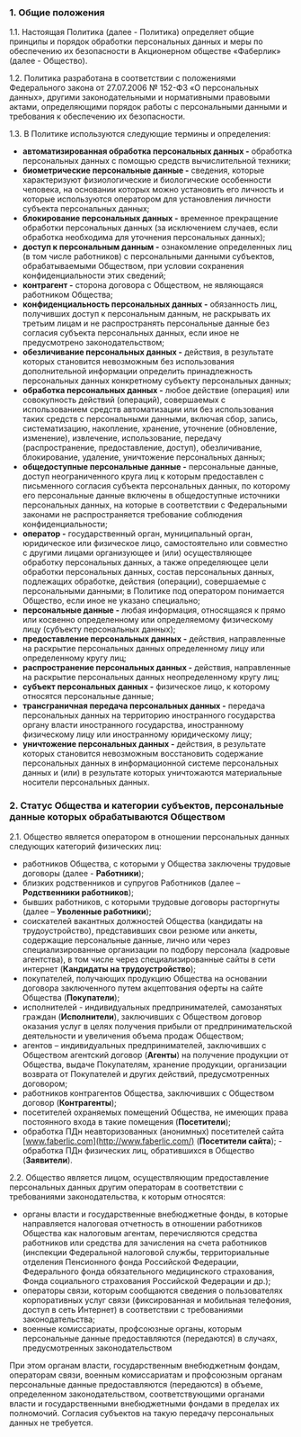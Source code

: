 ### 1. Общие положения  

1.1. Настоящая Политика (далее - Политика) определяет общие принципы и порядок обработки персональных 
данных и меры по обеспечению их безопасности в Акционерном обществе «Фаберлик» (далее - Общество). 

1.2. Политика разработана в соответствии с положениями Федерального закона от 27.07.2006 № 152-ФЗ «О персональных данных», другими законодательными и нормативными правовыми актами, определяющими порядок работы с персональными данными и требования к обеспечению их безопасности. 

1.3. В Политике используются следующие термины и определения:  
- **автоматизированная обработка персональных данных -**  обработка персональных данных с помощью средств вычислительной техники;  
- **биометрические персональные данные -**  сведения, которые характеризуют физиологические и биологические особенности человека, на основании которых можно установить его личность и которые используются оператором для установления личности субъекта персональных данных;  
- **блокирование персональных данных -**  временное прекращение обработки персональных данных (за исключением случаев, если обработка необходима для уточнения персональных данных);  
- **доступ к персональным данным -**  ознакомление определенных лиц (в том числе работников) с персональными данными субъектов, обрабатываемыми Обществом, при условии сохранения конфиденциальности этих сведений;  
- **контрагент -**  сторона договора с Обществом, не являющаяся работником Общества;  
- **конфиденциальность персональных данных -**  обязанность лиц, получивших доступ к персональным данным, не раскрывать их третьим лицам и не распространять персональные данные без согласия субъекта персональных данных, если иное не предусмотрено законодательством;  
- **обезличивание персональных данных -**  действия, в результате которых становится невозможным без использования дополнительной информации определить принадлежность персональных данных конкретному субъекту персональных данных;  
- **обработка персональных данных -**  любое действие (операция) или совокупность действий (операций), совершаемых с использованием средств автоматизации или без использования таких средств с персональными данными, включая сбор, запись, систематизацию, накопление, хранение, уточнение (обновление, изменение), извлечение, использование, передачу (распространение, предоставление, доступ), обезличивание, блокирование, удаление, уничтожение персональных данных;  
- **общедоступные персональные данные -**  персональные данные, доступ неограниченного круга лиц к которым предоставлен с письменного согласия субъекта персональных данных, по которому его персональные данные включены в общедоступные источники персональных данных, на которые в соответствии с Федеральными законами не распространяется требование соблюдения конфиденциальности;  
- **оператор -**  государственный орган, муниципальный орган, юридическое или физическое лицо, самостоятельно или совместно с другими лицами организующее и (или) осуществляющее обработку персональных данных, а также определяющее цели обработки персональных данных, состав персональных данных, подлежащих обработке, действия (операции), совершаемые с персональными данными; в Политике под оператором понимается Общество, если иное не указано специально;  
- **персональные данные -**  любая информация, относящаяся к прямо или косвенно определенному или определяемому физическому лицу (субъекту персональных данных);  
- **предоставление персональных данных -**  действия, направленные на раскрытие персональных данных определенному лицу или определенному кругу лиц;  
- **распространение персональных данных -**  действия, направленные на раскрытие персональных данных неопределенному кругу лиц;  
- **субъект персональных данных -**  физическое лицо, к которому относятся персональные данные;  
- **трансграничная передача персональных данных -**  передача персональных данных на территорию иностранного государства органу власти иностранного государства, иностранному физическому лицу или иностранному юридическому лицу;  
- **уничтожение персональных данных -**  действия, в результате которых становится невозможным восстановить содержание персональных данных в информационной системе персональных данных и (или) в результате которых уничтожаются материальные носители персональных данных.

### 2.  Статус Общества и категории субъектов, персональные данные которых обрабатываются Обществом 	 

2.1. Общество является оператором в отношении персональных данных следующих категорий физических лиц: 
- работников Общества, с которыми у Общества заключены трудовые договоры (далее -  **Работники**); 
- близких родственников и супругов Работников (далее –  **Родственники работников**); 
- бывших работников, с которыми трудовые договоры расторгнуты (далее –  **Уволенные работники**); 
- соискателей вакантных должностей Общества (кандидаты на трудоустройство), представивших свои резюме или анкеты, содержащие персональные данные, лично или через специализированные организации по подбору персонала (кадровые агентства), в том числе через специализированные сайты в сети интернет (**Кандидаты на трудоустройство**); 
- покупателей, получающих продукцию Общества на основании договора заключенного путем акцептования оферты на сайте Общества (**Покупатели**); 
- исполнителей - индивидуальных предпринимателей, самозанятых граждан (**Исполнители**), заключивших с Обществом договор оказания услуг в целях получения прибыли от предпринимательской деятельности и увеличения объема продаж Обществом; 
- агентов – индивидуальных предпринимателей, заключивших с Обществом агентский договор (**Агенты**) на получение продукции от Общества, выдаче Покупателям, хранение продукции, организации возврата от Покупателей и других действий, предусмотренных договором; 
- работников контрагентов Общества, заключивших с Обществом договор (**Контрагенты**); 
- посетителей охраняемых помещений Общества, не имеющих права постоянного входа в такие помещения (**Посетители**); 
- обработка ПДн неавторизованных (анонимных) посетителей сайта  [www.faberlic.com](http://www.faberlic.com/)  (**Посетители сайта**); - обработка ПДн физических лиц, обратившихся в Общество (**Заявители**). 

2.2. Общество является лицом, осуществляющим предоставление персональных данных другим операторам в соответствии с требованиями законодательства, к которым относятся: 
- органы власти и государственные внебюджетные фонды, в которые направляется налоговая отчетность в отношении работников Общества как налоговым агентам, перечисляются средства работников или средства для зачисления на счета работников (инспекции Федеральной налоговой службы, территориальные отделения Пенсионного фонда Российской Федерации, Федерального фонда обязательного медицинского страхования, Фонда социального страхования Российской Федерации и др.); 
- операторы связи, которым сообщаются сведения о пользователях корпоративных услуг связи (фиксированная и мобильная телефония, доступ в сеть Интернет) в соответствии с требованиями законодательства; 
- военные комиссариаты, профсоюзные органы, которым персональные данные предоставляются (передаются) в случаях, предусмотренных законодательством 

При этом органам власти, государственным внебюджетным фондам, операторам связи, военным комиссариатам и профсоюзным органам персональные данные предоставляются (передаются) в объеме, определенном законодательством, соответствующими органами власти и государственными внебюджетными фондами в пределах их полномочий. Согласия субъектов на такую передачу персональных данных не требуется.